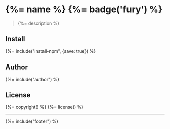 # {%= name %} {%= badge('fury') %}

> {%= description %}

## Install

{%= include("install-npm", {save: true}) %}

## Author
{%= include("author") %}

## License
{%= copyright() %}
{%= license() %}

***

{%= include("footer") %}